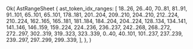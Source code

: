 Ok(
    AstRangeSheet {
        ast_token_idx_ranges: [
            18..26,
            26..40,
            70..81,
            81..91,
            91..101,
            65..101,
            65..101,
            178..181,
            201..204,
            209..210,
            204..210,
            212..224,
            210..224,
            162..165,
            165..181,
            181..184,
            184..204,
            204..224,
            128..134,
            134..141,
            141..146,
            146..159,
            159..224,
            224..236,
            236..237,
            242..268,
            268..272,
            272..297,
            302..319,
            319..323,
            323..339,
            0..40,
            40..101,
            101..237,
            237..239,
            239..297,
            297..299,
            299..339,
        ],
    },
)